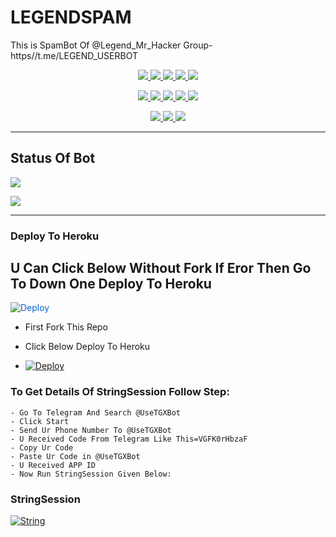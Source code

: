 # LEGENDSPAM
This is SpamBot Of @Legend_Mr_Hacker Group- https//t.me/LEGEND_USERBOT

<p align="center">
<a href="https://github.com/LEGEND-OS/LEGENDSPAM" alt="GitHub closed issues"> <img src="https://img.shields.io/github/issues-closed-raw/LEGEND-OS/LEGENDSPAM?style=flat&logo=github&color=success" /> </a>
<a href="https://github.com/LEGEND-OS/LEGENDSPAM/graphs/contributors" alt="GitHub contributors"> <img src="https://img.shields.io/github/contributors/LEGEND-OS/LEGENDSPAM?style=flat&logo=github" /> </a>
<a href="https://github.com/LEGEND-OS/LEGENDSPAM/network/members" alt="GitHub forks"> <img src="https://img.shields.io/github/forks/LEGEND-OS/LEGENDSPAM?label=Forks&logo=github" /> </a>
<a href="https://github.com/LEGEND-OS/LEGENDSPAM" alt="GitHub closed pull requests"> <img src="https://img.shields.io/github/issues-pr-closed-raw/LEGEND-OS/LEGENDSPAM?color=success" /> </a>
<a href="https://github.com/LEGEND-OS/LEGENDSPAM" alt="GitHub issues"> <img src="https://img.shields.io/github/issues-raw/LEGEND-OS/LEGENDSPAM?style=flat&logo=github&color=yellow" /> </a>
</p>
<p align="center">
<a href="https://github.com/LEGEND-OS/LEGENDSPAM" alt="GitHub release (latest by date including pre-releases)"> <img src="https://img.shields.io/github/v/release/LEGEND-OS/LEGENDSPAM?include_prereleases?style=flat&logo=github" /> </a>
<a href="https://www.python.org/" alt="made-with-python"> <img src="https://img.shields.io/badge/Made%20with-Python-1f425f.svg?style=flat&logo=python&color=blue" /> </a>
<a href="https://github.com/LEGEND-OS/LEGENDSPAM" alt="Docker!"> <img src="https://aleen42.github.io/badges/src/docker.svg" /> </a>
<a href="https://github.com/LEGEND-OS/LEGENDSPAM" alt="GitHub repo size"> <img src="https://img.shields.io/github/repo-size/LEGEND-OS/LEGENDSPAM" /> </a>
<a href="https://github.com/LEGEND-OS/LEGENDSPAM/blob/master/LICENSE" alt="GPLv3 license"> <img src="https://img.shields.io/badge/License-GPLv3-blue.svg" /> </a>
</p>
<p align="center">
<a href="https://t.me/Legend_Userbot" alt="Telegram!"> <img src="https://aleen42.github.io/badges/src/telegram.svg" /> </a>
<a href="https://github.com/LEGEND-OS/LEGENDSPAM/graphs/commit-activity" alt="Maintenance"> <img src="https://img.shields.io/badge/Maintained%3F-yes-green.svg" /> </a>
<a href="https://makeapullrequest.com" alt="PRs Welcome"> <img src="https://img.shields.io/badge/PRs-welcome-brightgreen.svg?style=flat-square" /> </a>
</p>

------------
## Status Of Bot 

<p align="left">
    <a href="https://github.com/LEGEND-OS/LEGENDSPAM/network/members"><img src="https://img.shields.io/github/forks/LEGEND-OS/LEGENDSPAM?label=Forks&logoColor=Black&style=social"></a><p align="left"><a href="https://github.com/LEGEND-OS/LEGENDSPAM/stargazers"><img src="https://img.shields.io/github/stars/LEGEND-OS/LEGENDSPAM?logoColor=Blue&style=social"></a><p align="left"><a href="https://github.com/LEGEND-OS/LEGENDSPAM"></a><p align="left"><a href="https://github.com/LEGEND-OS/LEGENDSPAM?"></a>



------------
<h3> Deploy To Heroku </h3>

## U Can Click Below Without Fork If Eror Then Go To Down One Deploy To Heroku

<a href="https://dashboard.heroku.com/new?button-url=https%3A%2F%2Fgithub.com%2FLEGENDBOYOP%2FLEGENDSPAM&template=https%3A%2F%2Fgithub.com%2FLEGENDBOYOP%2FLEGENDSPAM" rel="nofollow" style="background-color: initial; box-sizing: border-box; color: #0366d6; text-decoration-line: none;"><img alt="Deploy" data-canonical-src="https://www.herokucdn.com/deploy/button.svg" src="https://camo.githubusercontent.com/83b0e95b38892b49184e07ad572c94c8038323fb/68747470733a2f2f7777772e6865726f6b7563646e2e636f6d2f6465706c6f792f627574746f6e2e737667" style="border-style: none; box-sizing: initial; max-width: 100%;" /></a></div>
</a>


- First Fork This Repo

- Click Below Deploy To Heroku

- [![Deploy](https://telegra.ph/file/1ded5ead2f8cc5828897a.jpg)](https://heroku.com/deploy/)


### To Get Details Of StringSession Follow Step: 

    - Go To Telegram And Search @UseTGXBot
    - Click Start
    - Send Ur Phone Number To @UseTGXBot
    - U Received Code From Telegram Like This=VGFK0rHbzaF
    - Copy Ur Code
    - Paste Ur Code in @UseTGXBot
    - U Received APP ID
    - Now Run StringSession Given Below:
   

### StringSession

[![String](https://telegra.ph/file/a6bca4695a54de983c015.jpg)](https://replit.com/@KrishnaJaiswal1/LEGENDSPAM#main.py) 
